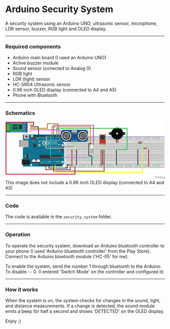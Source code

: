 # Arduino Security System
A security system using an Arduino UNO, ultrasonic sensor, microphone, LDR sensor, buzzer, RGB light and OLED display.

---
### Required components
* Arduino main board (I used an Arduino UNO)
* Active buzzer module
* Sound sensor (conected to Analog 0)
* RGB light
* LDR (light) sensor
* HC-SR04 Ultrasonic sensor
* 0.96 inch OLED display (connected to A4 and A5)
* Phone with Bluetooth

---
### Schematics
![Schematics Image](https://github.com/ErnGusMik/arduino-security-sys/blob/main/security_sys.png?raw=true)
This image does not include a 0.96 inch OLED display (connected to A4 and A5)

---
### Code
The code is available in the `security_system` folder.

---
### Operation
To operate the security system, download an Arduino bluetooth controller to your phone (I used 'Arduino bluetooth controller' from the Play Store).
Connect to the Arduino bluetooth module ('HC-05' for me).

To enable the system, send the number 1 through bluetooth to the Arduino. To disable -- 0. (I entered 'Switch Mode' on the controller and configured it)

---
### How it works
When the system is on, the system checks for changes in the sound, light, and distance measurements. If a change is detected, the sound module emits a beep for half a second and shows 'DETECTED' on the OLED display.

Enjoy ;)
